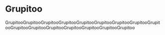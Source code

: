 # Grupitoo
GrupitooGrupitooGrupitooGrupitooGrupitooGrupitooGrupitooGrupitooGrupitooGrupitooGrupitooGrupitooGrupitooGrupitooGrupitooGrupitoo
